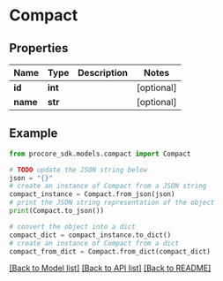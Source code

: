 # Compact


## Properties

Name | Type | Description | Notes
------------ | ------------- | ------------- | -------------
**id** | **int** |  | [optional] 
**name** | **str** |  | [optional] 

## Example

```python
from procore_sdk.models.compact import Compact

# TODO update the JSON string below
json = "{}"
# create an instance of Compact from a JSON string
compact_instance = Compact.from_json(json)
# print the JSON string representation of the object
print(Compact.to_json())

# convert the object into a dict
compact_dict = compact_instance.to_dict()
# create an instance of Compact from a dict
compact_from_dict = Compact.from_dict(compact_dict)
```
[[Back to Model list]](../README.md#documentation-for-models) [[Back to API list]](../README.md#documentation-for-api-endpoints) [[Back to README]](../README.md)


